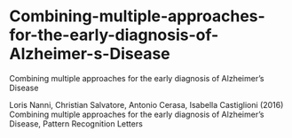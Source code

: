 # Combining-multiple-approaches-for-the-early-diagnosis-of-Alzheimer-s-Disease
Combining multiple approaches for the early diagnosis of Alzheimer’s Disease

Loris Nanni, Christian Salvatore, Antonio Cerasa, Isabella Castiglioni (2016) Combining multiple approaches for the early diagnosis of Alzheimer’s Disease, Pattern Recognition Letters
